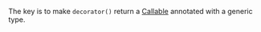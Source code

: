 The key is to make `decorator()` return a [Callable](https://docs.python.org/3/library/collections.abc.html#collections.abc.Callable) annotated with a generic type.
